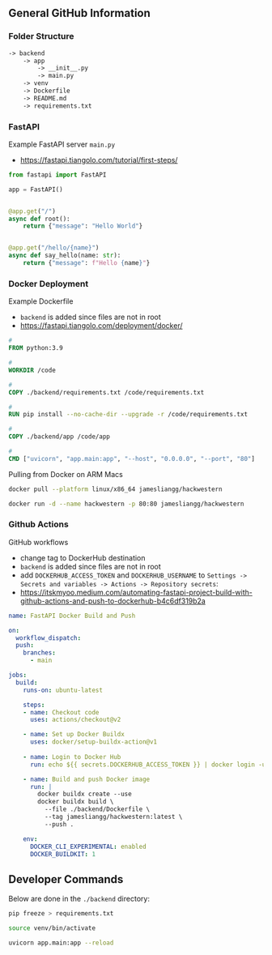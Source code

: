 ## General GitHub Information 
### Folder Structure
```markdown
-> backend
    -> app
        -> __init__.py
        -> main.py
    -> venv
    -> Dockerfile
    -> README.md
    -> requirements.txt
```
### FastAPI
Example FastAPI server `main.py`
- https://fastapi.tiangolo.com/tutorial/first-steps/
```python
from fastapi import FastAPI

app = FastAPI()


@app.get("/")
async def root():
    return {"message": "Hello World"}


@app.get("/hello/{name}")
async def say_hello(name: str):
    return {"message": f"Hello {name}"}
```
### Docker Deployment
Example Dockerfile
- `backend` is added since files are not in root
- https://fastapi.tiangolo.com/deployment/docker/
```dockerfile
#
FROM python:3.9

#
WORKDIR /code

#
COPY ./backend/requirements.txt /code/requirements.txt

#
RUN pip install --no-cache-dir --upgrade -r /code/requirements.txt

#
COPY ./backend/app /code/app

#
CMD ["uvicorn", "app.main:app", "--host", "0.0.0.0", "--port", "80"]
```
Pulling from Docker on ARM Macs
```bash
docker pull --platform linux/x86_64 jamesliangg/hackwestern

docker run -d --name hackwestern -p 80:80 jamesliangg/hackwestern
```
### Github Actions
GitHub workflows
- change tag to DockerHub destination
- `backend` is added since files are not in root
- add `DOCKERHUB_ACCESS_TOKEN` and `DOCKERHUB_USERNAME` to `Settings -> Secrets and variables -> Actions -> Repository secrets`:
- https://itskmyoo.medium.com/automating-fastapi-project-build-with-github-actions-and-push-to-dockerhub-b4c6df319b2a
```yaml
name: FastAPI Docker Build and Push

on:
  workflow_dispatch:
  push:
    branches:
      - main

jobs:
  build:
    runs-on: ubuntu-latest

    steps:
    - name: Checkout code
      uses: actions/checkout@v2

    - name: Set up Docker Buildx
      uses: docker/setup-buildx-action@v1
      
    - name: Login to Docker Hub
      run: echo ${{ secrets.DOCKERHUB_ACCESS_TOKEN }} | docker login -u ${{ secrets.DOCKERHUB_USERNAME }} --password-stdin

    - name: Build and push Docker image
      run: |
        docker buildx create --use
        docker buildx build \
          --file ./backend/Dockerfile \
          --tag jamesliangg/hackwestern:latest \
          --push .

    env:
      DOCKER_CLI_EXPERIMENTAL: enabled
      DOCKER_BUILDKIT: 1
```
## Developer Commands
Below are done in the `./backend` directory:
```bash
pip freeze > requirements.txt 
```
```bash
source venv/bin/activate
```
```bash
uvicorn app.main:app --reload  
```